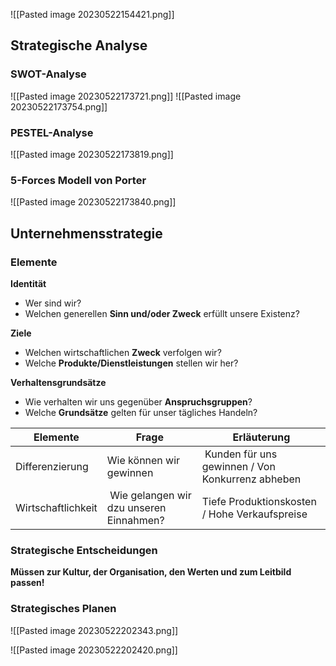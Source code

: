 ![[Pasted image 20230522154421.png]]

## Strategische Analyse

### SWOT-Analyse
![[Pasted image 20230522173721.png]]
![[Pasted image 20230522173754.png]]
### PESTEL-Analyse
![[Pasted image 20230522173819.png]]
### 5-Forces Modell von Porter
![[Pasted image 20230522173840.png]]

## Unternehmensstrategie

### Elemente
**Identität**
- Wer sind wir?
- Welchen generellen **Sinn und/oder Zweck** erfüllt unsere Existenz?

**Ziele**
- Welchen wirtschaftlichen **Zweck** verfolgen wir?
- Welche **Produkte/Dienstleistungen** stellen wir her?

**Verhaltensgrundsätze**
- Wie verhalten wir uns gegenüber **Anspruchsgruppen**?
- Welche **Grundsätze** gelten für unser tägliches Handeln?

| Elemente | Frage | Erläuterung |
|-|-|-|
| Differenzierung | Wie können wir gewinnen | Kunden für uns gewinnen / Von Konkurrenz abheben |
| Wirtschaftlichkeit | Wie gelangen wir dzu unseren Einnahmen? | Tiefe Produktionskosten / Hohe Verkaufspreise |


### Strategische Entscheidungen

**Müssen zur Kultur, der Organisation, den Werten und zum Leitbild passen!**

### Strategisches Planen
![[Pasted image 20230522202343.png]]

![[Pasted image 20230522202420.png]]